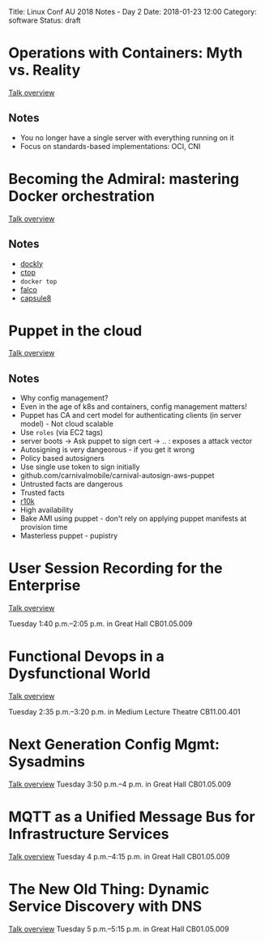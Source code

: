 Title: Linux Conf AU 2018 Notes - Day 2
Date: 2018-01-23 12:00
Category: software
Status: draft

# Operations with Containers: Myth vs. Reality

[Talk overview](https://rego.linux.conf.au/schedule/presentation/108/)

## Notes

- You no longer have a single server with everything running on it
- Focus on standards-based implementations: OCI, CNI


# Becoming the Admiral: mastering Docker orchestration

[Talk overview](https://rego.linux.conf.au/schedule/presentation/167/)

## Notes

- [dockly](https://github.com/lirantal/dockly)
- [ctop](https://github.com/bcicen/ctop)
- `docker top`
- [falco](https://www.sysdig.org/falco/)
- [capsule8](https://github.com/capsule8/capsule8)


# Puppet in the cloud

[Talk overview](https://rego.linux.conf.au/schedule/presentation/163/)

## Notes

- Why config management?
- Even in the age of k8s and containers, config management matters!
- Puppet has CA and cert model for authenticating clients (in server model)  - Not cloud scalable
- Use `roles` (via EC2 tags)
- server boots -> Ask puppet to sign cert -> .. : exposes a attack vector
- Autosigning is very dangeorous - if you get it wrong
- Policy based autosigners
- Use single use token to sign initially
- github.com/carnivalmobile/carnival-autosign-aws-puppet
- Untrusted facts are dangerous
- Trusted facts
- [r10k](github.com/puppetlabs/r10k)
- High availability
- Bake AMI using puppet - don't rely on applying puppet manifests at provision time
- Masterless puppet - pupistry


# User Session Recording for the Enterprise

[Talk overview](https://rego.linux.conf.au/schedule/presentation/113/)

Tuesday 1:40 p.m.–2:05 p.m. in Great Hall CB01.05.009 

# Functional Devops in a Dysfunctional World

[Talk overview](https://rego.linux.conf.au/schedule/presentation/153/)

Tuesday 2:35 p.m.–3:20 p.m. in Medium Lecture Theatre CB11.00.401 

# Next Generation Config Mgmt: Sysadmins

[Talk overview](https://rego.linux.conf.au/schedule/presentation/169/)
Tuesday 3:50 p.m.–4 p.m. in Great Hall CB01.05.009 

# MQTT as a Unified Message Bus for Infrastructure Services

[Talk overview](https://rego.linux.conf.au/schedule/presentation/168/)
Tuesday 4 p.m.–4:15 p.m. in Great Hall CB01.05.009 

# The New Old Thing: Dynamic Service Discovery with DNS

[Talk overview](https://rego.linux.conf.au/schedule/presentation/112/)
Tuesday 5 p.m.–5:15 p.m. in Great Hall CB01.05.009 
